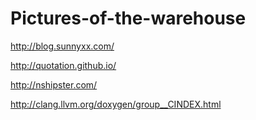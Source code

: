 # Pictures-of-the-warehouse
http://blog.sunnyxx.com/

http://quotation.github.io/

http://nshipster.com/

http://clang.llvm.org/doxygen/group__CINDEX.html
